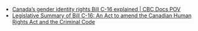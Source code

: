 * [Canada’s gender identity rights Bill C-16 explained | CBC Docs POV](https://www.cbc.ca/cbcdocspov/features/canadas-gender-identity-rights-bill-c-16-explained)
* [Legislative Summary of Bill C-16: An Act to amend the Canadian Human Rights Act and the Criminal Code](https://lop.parl.ca/sites/PublicWebsite/default/en_CA/ResearchPublications/LegislativeSummaries/421C16E)